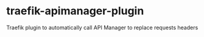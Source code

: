 # traefik-apimanager-plugin
Traefik plugin to automatically call API Manager to replace requests headers
